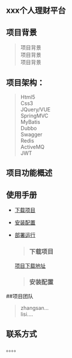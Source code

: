 ## xxx个人理财平台

## 项目背景
> 项目背景<br>
> 项目背景<br>
> 项目背景<br>

## 项目架构：
> Html5 <br>
> Css3 <br>
> JQuery/VUE <br>
> SpringMVC <br>
> MyBatis <br>
> Dubbo <br>
> Swagger <br>
> Redis <br>
> ActiveMQ <br>
> JWT <br>
>

## 项目功能概述


## 使用手册
* [下载项目](#下载项目)
* [安装配置](#安装配置)
* [部署运行](#部署运行)
    
    > ### 下载项目
    [项目下载地址](#http://localhost:8080/ji)
    > ### 安装配置

##项目团队
> zhangsan...<br>
>lisi....
>
## 联系方式
。。。。